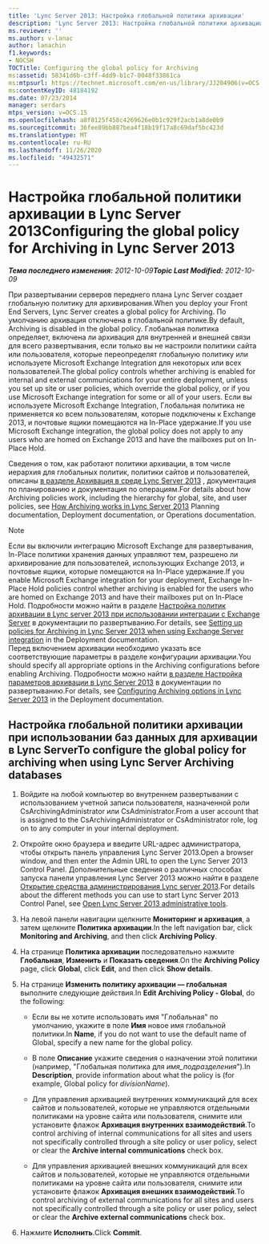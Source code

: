 ```yaml
---
title: 'Lync Server 2013: Настройка глобальной политики архивации'
description: 'Lync Server 2013: Настройка глобальной политики архивации.'
ms.reviewer: ''
ms.author: v-lanac
author: lanachin
f1.keywords:
- NOCSH
TOCTitle: Configuring the global policy for Archiving
ms:assetid: 58341d6b-c3ff-4dd9-b1c7-0048f33861ca
ms:mtpsurl: https://technet.microsoft.com/en-us/library/JJ204906(v=OCS.15)
ms:contentKeyID: 48184192
ms.date: 07/23/2014
manager: serdars
mtps_version: v=OCS.15
ms.openlocfilehash: a8f8125f458c4269626e0b1c929f2acb1a8de0b9
ms.sourcegitcommit: 36fee89bb887bea4f18b19f17a8c69daf5bc423d
ms.translationtype: MT
ms.contentlocale: ru-RU
ms.lasthandoff: 11/26/2020
ms.locfileid: "49432571"
---
```

# <a name="configuring-the-global-policy-for-archiving-in-lync-server-2013"></a><span data-ttu-id="9a206-103">Настройка глобальной политики архивации в Lync Server 2013</span><span class="sxs-lookup"><span data-stu-id="9a206-103">Configuring the global policy for Archiving in Lync Server 2013</span></span>

<div data-xmlns="http://www.w3.org/1999/xhtml">

<div class="topic" data-xmlns="http://www.w3.org/1999/xhtml" data-msxsl="urn:schemas-microsoft-com:xslt" data-cs="https://msdn.microsoft.com/">

<div data-asp="https://msdn2.microsoft.com/asp">



</div>

<div id="mainSection">

<div id="mainBody"><span data-ttu-id="9a206-104">

<span> </span></span><span class="sxs-lookup"><span data-stu-id="9a206-104">

<span> </span></span></span>

<span data-ttu-id="9a206-105">_**Тема последнего изменения:** 2012-10-09_</span><span class="sxs-lookup"><span data-stu-id="9a206-105">_**Topic Last Modified:** 2012-10-09_</span></span>

<span data-ttu-id="9a206-106">При развертывании серверов переднего плана Lync Server создает глобальную политику для архивирования.</span><span class="sxs-lookup"><span data-stu-id="9a206-106">When you deploy your Front End Servers, Lync Server creates a global policy for Archiving.</span></span> <span data-ttu-id="9a206-107">По умолчанию архивация отключена в глобальной политике.</span><span class="sxs-lookup"><span data-stu-id="9a206-107">By default, Archiving is disabled in the global policy.</span></span> <span data-ttu-id="9a206-108">Глобальная политика определяет, включена ли архивация для внутренней и внешней связи для всего развертывания, если только вы не настроили политики сайта или пользователя, которые переопределят глобальную политику или используете Microsoft Exchange Integration для некоторых или всех пользователей.</span><span class="sxs-lookup"><span data-stu-id="9a206-108">The global policy controls whether archiving is enabled for internal and external communications for your entire deployment, unless you set up site or user policies, which override the global policy, or if you use Microsoft Exchange integration for some or all of your users.</span></span> <span data-ttu-id="9a206-109">Если вы используете Microsoft Exchange Integration, Глобальная политика не применяется ко всем пользователям, которые подключены к Exchange 2013, и почтовые ящики помещаются на In-Place удержание.</span><span class="sxs-lookup"><span data-stu-id="9a206-109">If you use Microsoft Exchange integration, the global policy does not apply to any users who are homed on Exchange 2013 and have the mailboxes put on In-Place Hold.</span></span>

<span data-ttu-id="9a206-110">Сведения о том, как работают политики архивации, в том числе иерархия для глобальных политик, политики сайтов и пользователей, описаны [в разделе Архивация в среде Lync Server 2013](lync-server-2013-how-archiving-works.md) , документация по планированию и документация по операциям.</span><span class="sxs-lookup"><span data-stu-id="9a206-110">For details about how Archiving policies work, including the hierarchy for global, site, and user policies, see [How Archiving works in Lync Server 2013](lync-server-2013-how-archiving-works.md) Planning documentation, Deployment documentation, or Operations documentation.</span></span>

<div>


> [!NOTE]  
> <span data-ttu-id="9a206-111">Если вы включили интеграцию Microsoft Exchange для развертывания, In-Place политики хранения данных управляют тем, разрешено ли архивирование для пользователей, использующих Exchange 2013, и почтовые ящики, которые помещаются на In-Place удержание.</span><span class="sxs-lookup"><span data-stu-id="9a206-111">If you enable Microsoft Exchange integration for your deployment, Exchange In-Place Hold policies control whether archiving is enabled for the users who are homed on Exchange 2013 and have their mailboxes put on In-Place Hold.</span></span> <span data-ttu-id="9a206-112">Подробности можно найти в разделе <A href="lync-server-2013-setting-up-policies-for-archiving-when-using-exchange-server-integration.md">Настройка политик архивации в Lync server 2013 при использовании интеграции с Exchange Server</A> в документации по развертыванию.</span><span class="sxs-lookup"><span data-stu-id="9a206-112">For details, see <A href="lync-server-2013-setting-up-policies-for-archiving-when-using-exchange-server-integration.md">Setting up policies for Archiving in Lync Server 2013 when using Exchange Server integration</A> in the Deployment documentation.</span></span><BR><span data-ttu-id="9a206-113">Перед включением архивации необходимо указать все соответствующие параметры в разделе конфигурации архивации.</span><span class="sxs-lookup"><span data-stu-id="9a206-113">You should specify all appropriate options in the Archiving configurations before enabling Archiving.</span></span> <span data-ttu-id="9a206-114">Подробности можно найти <A href="lync-server-2013-configuring-archiving-options.md">в разделе Настройка параметров архивации в Lync Server 2013</A> в документации по развертыванию.</span><span class="sxs-lookup"><span data-stu-id="9a206-114">For details, see <A href="lync-server-2013-configuring-archiving-options.md">Configuring Archiving options in Lync Server 2013</A> in the Deployment documentation.</span></span>



</div>

<div>

## <a name="to-configure-the-global-policy-for-archiving-when-using-lync-server-archiving-databases"></a><span data-ttu-id="9a206-115">Настройка глобальной политики архивации при использовании баз данных для архивации в Lync Server</span><span class="sxs-lookup"><span data-stu-id="9a206-115">To configure the global policy for archiving when using Lync Server Archiving databases</span></span>

1.  <span data-ttu-id="9a206-116">Войдите на любой компьютер во внутреннем развертывании с использованием учетной записи пользователя, назначенной роли CsArchivingAdministrator или CsAdministrator.</span><span class="sxs-lookup"><span data-stu-id="9a206-116">From a user account that is assigned to the CsArchivingAdministrator or CsAdministrator role, log on to any computer in your internal deployment.</span></span>

2.  <span data-ttu-id="9a206-117">Откройте окно браузера и введите URL-адрес администратора, чтобы открыть панель управления Lync Server 2013.</span><span class="sxs-lookup"><span data-stu-id="9a206-117">Open a browser window, and then enter the Admin URL to open the Lync Server 2013 Control Panel.</span></span> <span data-ttu-id="9a206-118">Дополнительные сведения о различных способах запуска панели управления Lync Server 2013 можно найти в разделе [Открытие средства администрирования Lync server 2013](lync-server-2013-open-lync-server-administrative-tools.md).</span><span class="sxs-lookup"><span data-stu-id="9a206-118">For details about the different methods you can use to start Lync Server 2013 Control Panel, see [Open Lync Server 2013 administrative tools](lync-server-2013-open-lync-server-administrative-tools.md).</span></span>

3.  <span data-ttu-id="9a206-119">На левой панели навигации щелкните **Мониторинг и архивация**, а затем щелкните **Политика архивации**.</span><span class="sxs-lookup"><span data-stu-id="9a206-119">In the left navigation bar, click **Monitoring and Archiving**, and then click **Archiving Policy**.</span></span>

4.  <span data-ttu-id="9a206-120">На странице **Политика архивации** последовательно нажмите **Глобальная**, **Изменить** и **Показать сведения**.</span><span class="sxs-lookup"><span data-stu-id="9a206-120">On the **Archiving Policy** page, click **Global**, click **Edit**, and then click **Show details**.</span></span>

5.  <span data-ttu-id="9a206-121">На странице **Изменить политику архивации — глобальная** выполните следующие действия.</span><span class="sxs-lookup"><span data-stu-id="9a206-121">In **Edit Archiving Policy - Global**, do the following:</span></span>
    
      - <span data-ttu-id="9a206-122">Если вы не хотите использовать имя "Глобальная" по умолчанию, укажите в поле **Имя** новое имя глобальной политики.</span><span class="sxs-lookup"><span data-stu-id="9a206-122">In **Name**, if you do not want to use the default name of Global, specify a new name for the global policy.</span></span>
    
      - <span data-ttu-id="9a206-123">В поле **Описание** укажите сведения о назначении этой политики (например, "Глобальная политика для *имя_подразделения*").</span><span class="sxs-lookup"><span data-stu-id="9a206-123">In **Description**, provide information about what the policy is (for example, Global policy for *divisionName*).</span></span>
    
      - <span data-ttu-id="9a206-124">Для управления архивацией внутренних коммуникаций для всех сайтов и пользователей, которые не управляются отдельными политиками на уровне сайта или пользователя, снимите или установите флажок **Архивация внутренних взаимодействий**.</span><span class="sxs-lookup"><span data-stu-id="9a206-124">To control archiving of internal communications for all sites and users not specifically controlled through a site policy or user policy, select or clear the **Archive internal communications** check box.</span></span>
    
      - <span data-ttu-id="9a206-125">Для управления архивацией внешних коммуникаций для всех сайтов и пользователей, которые не управляются отдельными политиками на уровне сайта или пользователя, снимите или установите флажок **Архивация внешних взаимодействий**.</span><span class="sxs-lookup"><span data-stu-id="9a206-125">To control archiving of external communications for all sites and users not specifically controlled through a site policy or user policy, select or clear the **Archive external communications** check box.</span></span>

6.  <span data-ttu-id="9a206-126">Нажмите **Исполнить**.</span><span class="sxs-lookup"><span data-stu-id="9a206-126">Click **Commit**.</span></span>

<span data-ttu-id="9a206-127"></div>

</div>

<span> </span>

</div>

</div>

</span><span class="sxs-lookup"><span data-stu-id="9a206-127"></div>

</div>

<span> </span>

</div>

</div>

</span></span></div>

